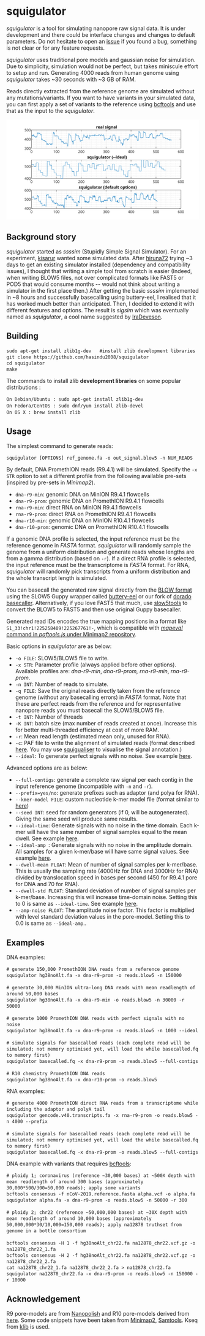 # squigulator

*squigulator* is a tool for simulating nanopore raw signal data. It is under development and there could be interface changes and changes to default parameters. Do not hesitate to open an [issue](https://github.com/hasindu2008/squigulator) if you found a bug, something is not clear or for any feature requests.

*squigulator* uses traditional pore models and gaussian noise for simulation. Due to simplicity, simulation would not be perfect, but takes miniscule effort to setup and run. Generating 4000 reads from human genome using *squigulator* takes ~30 seconds with ~3 GB of RAM.

Reads directly extracted from the reference genome are simulated without any mutations/variants. If you want to have variants in your simulated data, you can first apply a set of variants to the reference using [bcftools](http://www.htslib.org/download/) and use that as the input to the *squigulator*.

![squigulator](docs/img/example.svg)

## Background story

*squigulator* started as *ssssim* (Stupidly Simple Signal Simulator). For an experiment, [kisarur](https://github.com/kisarur) wanted some simulated data. After [hiruna72](https://github.com/hiruna72) trying ~3 days to get an existing simulator installed (dependency and compatibility issues), I thought that writing a simple tool from scratch is easier (Indeed, when writing BLOW5 files, not over complicated formats like FAST5 or POD5 that would consume months -- would not think about writing a simulator in the first place then.) After getting the basic *ssssim* implemented in ~8 hours and successfully basecalling using buttery-eel, I realised that it has worked much better than anticipated. Then, I decided to extend it with different features and options. The result is *sigsim* which was eventually named as *squigulator*, a cool name suggested by [IraDeveson](https://github.com/IraDeveson).

## Building

```
sudo apt-get install zlib1g-dev   #install zlib development libraries
git clone https://github.com/hasindu2008/squigulator
cd squigulator
make
```

The commands to install zlib __development libraries__ on some popular distributions :
```sh
On Debian/Ubuntu : sudo apt-get install zlib1g-dev
On Fedora/CentOS : sudo dnf/yum install zlib-devel
On OS X : brew install zlib
```

## Usage

The simplest command to generate reads:
```
squigulator [OPTIONS] ref_genome.fa -o out_signal.blow5 -n NUM_READS
```

By default, DNA PromethION reads (R9.4.1) will be simulated. Specify the `-x STR` option to set a different profile from the following available pre-sets (inspired by pre-sets in *Minimap2*).
- `dna-r9-min`: genomic DNA on MinION R9.4.1 flowcells
- `dna-r9-prom`: genomic DNA on PromethION R9.4.1 flowcells
- `rna-r9-min`: direct RNA on MinION R9.4.1 flowcells
- `rna-r9-prom`: direct RNA on PromethION R9.4.1 flowcells
- `dna-r10-min`: genomic DNA on MinION R10.4.1 flowcells
- `dna-r10-prom`: genomic DNA on PromethION R10.4.1 flowcells

If a genomic DNA profile is selected, the input reference must be the reference genome in *FASTA* format. *squigulator* will randomly sample the genome from a uniform distribution and generate reads whose lengths are from a gamma distribution (based on `-r`). If a direct RNA profile is selected, the input reference must be the transcriptome is *FASTA* format. For RNA, *squigulator* will randomly pick transcripts from a uniform distribution and the whole transcript length is simulated.

You can basecall the generated raw signal directly from the [BLOW format](https://www.nature.com/articles/s41587-021-01147-4) using the SLOW5 Guppy wrapper called [buttery-eel](https://github.com/Psy-Fer/buttery-eel) or our fork of [dorado basecaller](https://github.com/hiruna72/dorado/releases/tag/v0.0.1).  Alternatively, if you love FAST5 that much, use [slow5tools](https://github.com/hasindu2008/slow5tools) to convert the BLOW5 to FAST5 and then use original Guppy basecaller.

Generated read IDs encodes the true mapping positions in a format like `S1_33!chr1!225258409!225267761!-`, which is compatible with [*mapeval* command in *paftools.js* under Minimap2 repository](https://github.com/lh3/minimap2/blob/master/misc/README.md#evaluation).

Basic options in *squigulator* are as below:
- `-o FILE`: SLOW5/BLOW5 file to write.
- `-x STR`: Parameter profile (always applied before other options). Available profiles are: *dna-r9-min*, *dna-r9-prom, rna-r9-min*, *rna-r9-prom*.
- `-n INT`: Number of reads to simulate.
- `-q FILE`: Save the original reads directly taken from the reference genome (without any basecalling errors) in *FASTA* format. Note that these are perfect reads from the reference and for representative nanopore reads you must basecall the SLOW5/BLOW5 file.
- `-t INT`: Number of threads
- `-K INT`: batch size (max number of reads created at once). Increase this for better multi-threaded efficiency at cost of more RAM.
- `-r`: Mean read length (estimated mean only, unused for RNA).
- `-c`: PAF file to write the alignment of simulated reads (format described [here](https://hasindu2008.github.io/f5c/docs/output#resquiggle-paf-output-format). You may use [squigualiser](https://github.com/hiruna72/squigualiser) to visualise the signal annotation.)
- `--ideal`: To generate perfect signals with no noise. See example [here](docs/img/ideal.svg).

Advanced options are as below:
- `--full-contigs`: generate a complete raw signal per each contig in the input reference genome (incompatible with `-n` and `-r`).
-  `--prefix=yes/no`: generate prefixes such as adaptor (and polya for RNA).
-  `--kmer-model FILE`: custom nucleotide k-mer model file (format similar to [here](https://github.com/hasindu2008/f5c/blob/master/test/r9-models/r9.4_450bps.nucleotide.6mer.template.model))
-  `--seed INT`: seed for random generators (if 0, will be autogenerated). Giving the same seed will produce same results.
-  `--ideal-time`: Generate signals with no noise in the time domain. Each k-mer will have the same number of signal samples equal to the mean dwell. See example [here](docs/img/ideal.svg).
-  `--ideal-amp `: Generate signals with no noise in the amplitude domain. All samples for a given k-mer/base will have same signal values. See example [here](docs/img/ideal.svg).
-  `--dwell-mean FLOAT`: Mean of number of signal samples per k-mer/base. This is usually the sampling rate (4000Hz for DNA and 3000Hz for RNA) divided by translocation speed in bases per second (450 for R9.4.1 pore for DNA and 70 for RNA).
-  `--dwell-std FLOAT`: Standard deviation of number of signal samples per k-mer/base. Increasing this will increase time-domain noise. Setting this to 0 is same as `--ideal-time`. See example [here](docs/img/dwell.svg).
-  `--amp-noise FLOAT`: The amplitude noise factor. This factor is multiplied with level standard deviation values in the pore-model. Setting this to 0.0 is same as `--ideal-amp`..

## Examples

DNA examples:

```
# generate 150,000 PromethION DNA reads from a reference genome
squigulator hg38noAlt.fa -x dna-r9-prom -o reads.blow5 -n 150000

# generate 30,000 MinION ultra-long DNA reads with mean readlength of around 50,000 bases
squigulator hg38noAlt.fa -x dna-r9-min -o reads.blow5 -n 30000 -r 50000

# generate 1000 PromethION DNA reads with perfect signals with no noise
squigulator hg38noAlt.fa -x dna-r9-prom -o reads.blow5 -n 1000 --ideal

# simulate signals for basecalled reads (each complete read will be simulated; not memory optimised yet, will load the while basecalled.fq to memory first)
squigulator basecalled.fq -x dna-r9-prom -o reads.blow5 --full-contigs

# R10 chemistry PromethION DNA reads
squigulator hg38noAlt.fa -x dna-r10-prom -o reads.blow5
```

RNA examples:
```
# generate 4000 PromethION direct RNA reads from a transcriptome while including the adaptor and polyA tail
squigulator gencode.v40.transcripts.fa -x rna-r9-prom -o reads.blow5 -n 4000 --prefix

# simulate signals for basecalled reads (each complete read will be simulated; not memory optimised yet, will load the while basecalled.fq to memory first)
squigulator basecalled.fq -x dna-r9-prom -o reads.blow5 --full-contigs
```

DNA example with variants that requires [bcftools](http://www.htslib.org/download/):

```
# ploidy 1; coronavirus (reference ~30,000 bases) at ~500X depth with mean readlength of around 300 bases (approximately 30,000*500/300=50,000 reads); apply some variants
bcftools consensus -f nCoV-2019.reference.fasta alpha.vcf -o alpha.fa
squigulator alpha.fa -x dna-r9-prom -o reads.blow5 -n 50000 -r 300

# ploidy 2; chr22 (reference ~50,000,000 bases) at ~30X depth with mean readlength of around 10,000 bases (approximately 50,000,000*30/10,000=150,000 reads); apply na12878 truthset from genome in a bottle consortium

bcftools consensus -H 1 -f hg38noAlt_chr22.fa na12878_chr22.vcf.gz -o na12878_chr22_1.fa
bcftools consensus -H 2 -f hg38noAlt_chr22.fa na12878_chr22.vcf.gz -o na12878_chr22_2.fa
cat na12878_chr22_1.fa na12878_chr22_2.fa > na12878_chr22.fa
squigulator na12878_chr22.fa -x dna-r9-prom -o reads.blow5 -n 150000 -r 10000
```

## Acknowledgement

R9 pore-models are from [Nanopolish](https://github.com/jts/nanopolish) and R10 pore-models derived from [here](https://github.com/nanoporetech/kmer_models).
Some code snippets have been taken from [Minimap2](https://github.com/lh3/minimap2), [Samtools](http://samtools.sourceforge.net/).
Kseq from [klib](https://github.com/attractivechaos/klib) is used.

